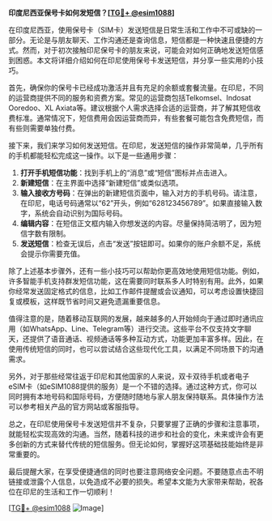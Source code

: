 **印度尼西亚保号卡如何发短信？[[TG💪+ @esim1088](https://t.me/s/esim1088)]**

在印度尼西亚，使用保号卡（SIM卡）发送短信是日常生活和工作中不可或缺的一部分。无论是与朋友聊天、工作沟通还是查询信息，短信都是一种快速且便捷的方式。然而，对于初次接触印尼保号卡的朋友来说，可能会对如何正确地发送短信感到困惑。本文将详细介绍如何在印尼使用保号卡发送短信，并分享一些实用的小技巧。

首先，确保你的保号卡已经成功激活并且有充足的余额或套餐流量。在印尼，不同的运营商提供不同的服务和资费方案。常见的运营商包括Telkomsel、Indosat Ooredoo、XL Axiata等。建议根据个人需求选择合适的运营商，并了解其短信收费标准。通常情况下，短信费用会因运营商而异，有些套餐可能包含免费短信，而有些则需要单独付费。

接下来，我们来学习如何发送短信。在印尼，发送短信的操作非常简单，几乎所有的手机都能轻松完成这一操作。以下是一些通用步骤：

1. **打开手机短信功能**：找到手机上的“消息”或“短信”图标并点击进入。
2. **新建短信**：在主界面中选择“新建短信”或类似选项。
3. **输入接收方号码**：在弹出的新建短信页面中，输入对方的手机号码。请注意，在印尼，电话号码通常以“62”开头，例如“628123456789”。如果直接输入数字，系统会自动识别为国际号码。
4. **编辑内容**：在短信正文框内输入你想发送的内容。尽量保持简洁明了，因为短信字数有限制。
5. **发送短信**：检查无误后，点击“发送”按钮即可。如果你的账户余额不足，系统会提示你需要充值。

除了上述基本步骤外，还有一些小技巧可以帮助你更高效地使用短信功能。例如，许多智能手机支持群发短信功能，这在需要同时联系多人时特别有用。此外，如果你经常发送固定格式的信息，比如工作邮件提醒或会议通知，可以考虑设置快捷回复或模板，这样既节省时间又避免遗漏重要信息。

值得注意的是，随着移动互联网的发展，越来越多的人开始倾向于通过即时通讯应用（如WhatsApp、Line、Telegram等）进行交流。这些平台不仅支持文字聊天，还提供了语音通话、视频通话等多种互动方式，功能更加丰富多样。因此，在使用传统短信的同时，也可以尝试结合这些现代化工具，以满足不同场景下的沟通需求。

另外，对于那些经常往返于印尼和其他国家的人来说，双卡双待手机或者电子eSIM卡（如eSIM1088提供的服务）是一个不错的选择。通过这种方式，你可以同时拥有本地号码和国际号码，方便随时随地与家人朋友保持联系。具体操作方法可以参考相关产品的官方网站或客服指导。

总之，在印尼使用保号卡发送短信并不复杂，只要掌握了正确的步骤和注意事项，就能轻松实现高效的沟通。当然，随着科技的进步和社会的变化，未来或许会有更多创新的方式来替代传统的短信服务。但无论如何，掌握好这项基础技能始终是非常重要的。

最后提醒大家，在享受便捷通信的同时也要注意网络安全问题。不要随意点击不明链接或泄露个人信息，以免造成不必要的损失。希望本文能为大家带来帮助，祝各位在印尼的生活和工作一切顺利！

[[TG💪+ @esim1088](https://t.me/s/esim1088) ![Image](https://i.postimg.cc/4NQfJmqS/Snipaste-2025-05-13-00-14-12.png)]